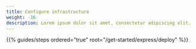 ```yaml
---
title: Configure infrastructure
weight: -16
description: Lorem ipsum dolor sit amet, consectetur adipiscing elit. 
---
```


{{% guides/steps ordered="true" root="/get-started/express/deploy" %}}
